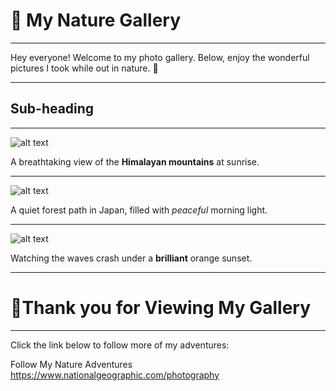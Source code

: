# 🌿 My Nature Gallery

--- 

Hey everyone! Welcome to my photo gallery.
Below, enjoy the wonderful pictures I took while out in nature. 🌳

---

## Sub-heading

---

![alt text](https://cdn.britannica.com/74/114874-050-6E04C88C/North-Face-Mount-Everest-Tibet-Autonomous-Region.jpg)

A breathtaking view of the **Himalayan mountains** at sunrise.

---

![alt text](https://cdn.expeditions.com/globalassets/expedition-stories/the-ancient-forest-on-japans-yakushima-island/shutterstock_423304240.jpg?width=1920&height=1080&mode=crop&scale=none&quality=50)

A quiet forest path in Japan, filled with *peaceful* morning light.

---

![alt text](https://i.pinimg.com/736x/c3/53/8d/c3538d7ef943e6715e07f841b3525e36.jpg)

Watching the waves crash under a **brilliant** orange sunset.

---

# 🌺Thank you for Viewing My Gallery

---

Click the link below to follow more of my adventures:

Follow My Nature Adventures
https://www.nationalgeographic.com/photography
